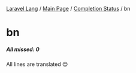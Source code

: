 [Laravel Lang](https://github.com/Laravel-Lang/lang) / [Main Page](../index.md) / [Completion Status](../status.md) / bn

# bn

##### All missed: 0

All lines are translated 😊

